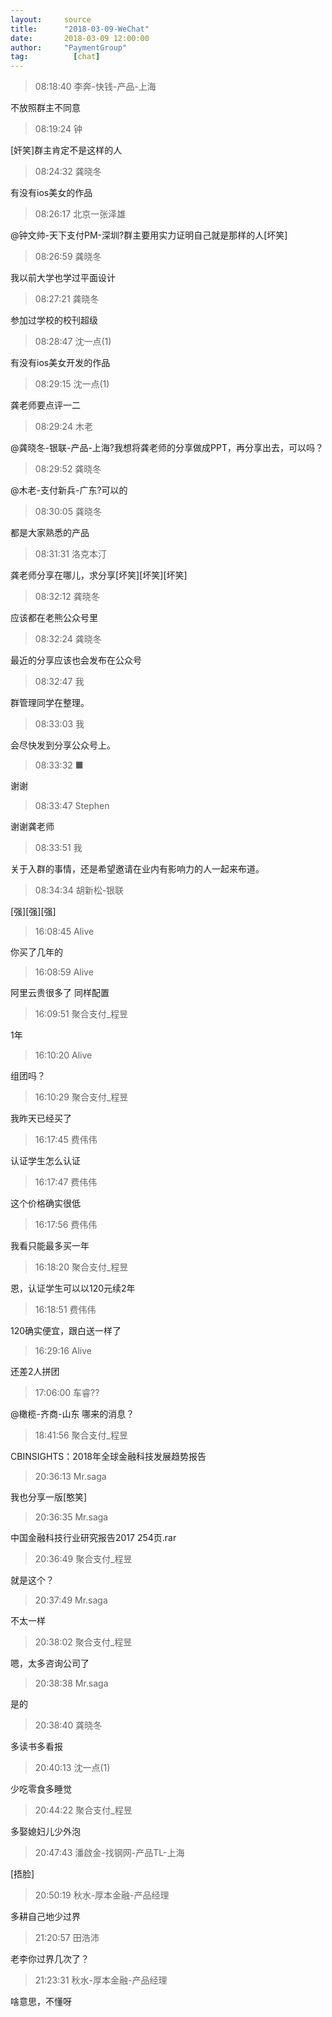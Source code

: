 ```yaml
---
layout:     source 
title:      "2018-03-09-WeChat"
date:       2018-03-09 12:00:00
author:     "PaymentGroup"
tag:		  [chat]
---
```

> 08:18:40  李奔-快钱-产品-上海  
   
不放照群主不同意  
   
> 08:19:24  钟  
   
[奸笑]群主肯定不是这样的人  
   
> 08:24:32  龚晓冬  
   
有没有ios美女的作品  
   
> 08:26:17  北京一张泽雄  
   
@钟文帅-天下支付PM-深圳?群主要用实力证明自己就是那样的人[坏笑]  
   
> 08:26:59  龚晓冬  
   
我以前大学也学过平面设计  
   
> 08:27:21  龚晓冬  
   
参加过学校的校刊超级  
   
> 08:28:47  沈一点(1)  
   
有没有ios美女开发的作品  
   
> 08:29:15  沈一点(1)  
   
龚老师要点评一二  
   
> 08:29:24  木老  
   
@龚晓冬-银联-产品-上海?我想将龚老师的分享做成PPT，再分享出去，可以吗？  
   
> 08:29:52  龚晓冬  
   
@木老-支付新兵-广东?可以的  
   
> 08:30:05  龚晓冬  
   
都是大家熟悉的产品  
   
> 08:31:31  洛克本汀  
   
龚老师分享在哪儿，求分享[坏笑][坏笑][坏笑]  
   
> 08:32:12  龚晓冬  
   
应该都在老熊公众号里  
   
> 08:32:24  龚晓冬  
   
最近的分享应该也会发布在公众号  
   
> 08:32:47  我  
   
群管理同学在整理。   
   
> 08:33:03  我  
   
会尽快发到分享公众号上。   
   
> 08:33:32  ■  
   
谢谢  
   
> 08:33:47  Stephen  
   
谢谢龚老师  
   
> 08:33:51  我  
   
关于入群的事情，还是希望邀请在业内有影响力的人一起来布道。   
   
> 08:34:34  胡新松-银联  
   
[强][强][强]  
   
> 16:08:45  Alive  
   
你买了几年的  
   
> 16:08:59  Alive  
   
阿里云贵很多了 同样配置  
   
> 16:09:51  聚合支付_程昱  
   
1年  
   
> 16:10:20  Alive  
   
组团吗？  
   
> 16:10:29  聚合支付_程昱  
   
我昨天已经买了  
   
> 16:17:45  费伟伟  
   
认证学生怎么认证  
   
> 16:17:47  费伟伟  
   
这个价格确实很低  
   
> 16:17:56  费伟伟  
   
我看只能最多买一年  
   
> 16:18:20  聚合支付_程昱  
   
恩，认证学生可以以120元续2年  
   
> 16:18:51  费伟伟  
   
120确实便宜，跟白送一样了  
   
> 16:29:16  Alive  
   
还差2人拼团  
   
> 17:06:00  车睿??  
   
@橄榄-齐商-山东 哪来的消息？  
   
> 18:41:56  聚合支付_程昱  
   
CBINSIGHTS：2018年全球金融科技发展趋势报告  
   
> 20:36:13  Mr.saga  
   
我也分享一版[憨笑]  
   
> 20:36:35  Mr.saga  
   
中国金融科技行业研究报告2017 254页.rar  
   
> 20:36:49  聚合支付_程昱  
   
就是这个？  
   
> 20:37:49  Mr.saga  
   
不太一样  
   
> 20:38:02  聚合支付_程昱  
   
嗯，太多咨询公司了  
   
> 20:38:38  Mr.saga  
   
是的  
   
> 20:38:40  龚晓冬  
   
多读书多看报  
   
> 20:40:13  沈一点(1)  
   
少吃零食多睡觉  
   
> 20:44:22  聚合支付_程昱  
   
多娶媳妇儿少外泡  
   
> 20:47:43  潘啟金-找钢网-产品TL-上海  
   
[捂脸]  
   
> 20:50:19  秋水-厚本金融-产品经理  
   
多耕自己地少过界  
   
> 21:20:57  田浩沛  
   
老李你过界几次了？  
   
> 21:23:31  秋水-厚本金融-产品经理  
   
啥意思，不懂呀  
   
